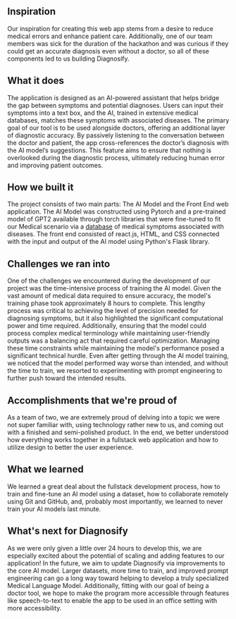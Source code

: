## Inspiration
Our inspiration for creating this web app stems from a desire to reduce medical errors and enhance patient care.  Additionally, one of our team members was sick for the duration of the hackathon and was curious if they could get an accurate diagnosis even without a doctor, so all of these components led to us building Diagnosify.

## What it does
The application is designed as an AI-powered assistant that helps bridge the gap between symptoms and potential diagnoses. Users can input their symptoms into a text box, and the AI, trained in extensive medical databases, matches these symptoms with associated diseases. The primary goal of our tool is to be used alongside doctors, offering an additional layer of diagnostic accuracy. By passively listening to the conversation between the doctor and patient, the app cross-references the doctor’s diagnosis with the AI model’s suggestions. This feature aims to ensure that nothing is overlooked during the diagnostic process, ultimately reducing human error and improving patient outcomes.

## How we built it
The project consists of two main parts: The AI Model and the Front End web application. The AI Model was constructed using Pytorch and a pre-trained model of GPT2 available through torch libraries that were fine-tuned to fit our Medical scenario via a [database](https://www.kaggle.com/code/abdullahshafiq12/disease-symptoms-prediction/input?select=dataset.csv) of medical symptoms associated with diseases. The front end consisted of react.js, HTML, and CSS connected with the input and output of the AI model using Python's Flask library. 

## Challenges we ran into
One of the challenges we encountered during the development of our project was the time-intensive process of training the AI model. Given the vast amount of medical data required to ensure accuracy, the model's training phase took approximately 8 hours to complete. This lengthy process was critical to achieving the level of precision needed for diagnosing symptoms, but it also highlighted the significant computational power and time required. Additionally, ensuring that the model could process complex medical terminology while maintaining user-friendly outputs was a balancing act that required careful optimization. Managing these time constraints while maintaining the model's performance posed a significant technical hurdle. Even after getting through the AI model training, we noticed that the model performed way worse than intended, and without the time to train, we resorted to experimenting with prompt engineering to further push toward the intended results.

## Accomplishments that we're proud of
As a team of two, we are extremely proud of delving into a topic we were not super familiar with, using technology rather new to us, and coming out with a finished and semi-polished product. In the end, we better understood how everything works together in a fullstack web application and how to utilize design to better the user experience.

## What we learned
We learned a great deal about the fullstack development process, how to train and fine-tune an AI model using a dataset, how to collaborate remotely using Git and GitHub, and, probably most importantly, we learned to never train your AI models last minute.

## What's next for Diagnosify
As we were only given a little over 24 hours to develop this, we are especially excited about the potential of scaling and adding features to our application!
In the future, we aim to update Diagnosify via improvements to the core AI model. Larger datasets, more time to train, and improved prompt engineering can go a long way toward helping to develop a truly specialized Medical Language Model. Additionally, fitting with our goal of being a doctor tool, we hope to make the program more accessible through features like speech-to-text to enable the app to be used in an office setting with more accessibility.
